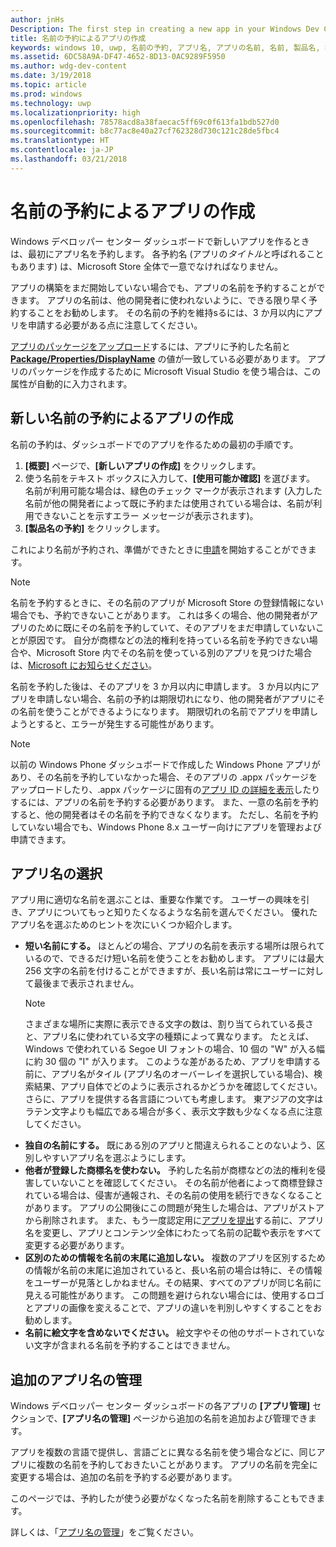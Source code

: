 ```yaml
---
author: jnHs
Description: The first step in creating a new app in your Windows Dev Center dashboard is reserving an app name. See how to reserve app names and find suggestions for choosing a great name for your app.
title: 名前の予約によるアプリの作成
keywords: windows 10, uwp, 名前の予約, アプリ名, アプリの名前, 名前, 製品名, 名前付け, 予約名, タイトル, 名前, 題名
ms.assetid: 6DC58A9A-DF47-4652-8D13-0AC9289F5950
ms.author: wdg-dev-content
ms.date: 3/19/2018
ms.topic: article
ms.prod: windows
ms.technology: uwp
ms.localizationpriority: high
ms.openlocfilehash: 78578acd8a38faecac5ff69c0f613fa1bdb527d0
ms.sourcegitcommit: b8c77ac8e40a27cf762328d730c121c28de5fbc4
ms.translationtype: HT
ms.contentlocale: ja-JP
ms.lasthandoff: 03/21/2018
---
```

# <a name="create-your-app-by-reserving-a-name"></a>名前の予約によるアプリの作成

Windows デベロッパー センター ダッシュボードで新しいアプリを作るときは、最初にアプリ名を予約します。 各予約名 (アプリの*タイトル*と呼ばれることもあります) は、Microsoft Store 全体で一意でなければなりません。

アプリの構築をまだ開始していない場合でも、アプリの名前を予約することができます。 アプリの名前は、他の開発者に使われないように、できる限り早く予約することをお勧めします。 その名前の予約を維持sるには、3 か月以内にアプリを申請する必要がある点に注意してください。

[アプリのパッケージをアップロード](upload-app-packages.md)するには、アプリに予約した名前と [**Package/Properties/DisplayName**](https://docs.microsoft.com/uwp/schemas/appxpackage/appxmanifestschema/element-1-displayname) の値が一致している必要があります。 アプリのパッケージを作成するために Microsoft Visual Studio を使う場合は、この属性が自動的に入力されます。

## <a name="create-your-app-by-reserving-a-new-name"></a>新しい名前の予約によるアプリの作成

名前の予約は、ダッシュボードでのアプリを作るための最初の手順です。 

1.  **[概要]** ページで、**[新しいアプリの作成]** をクリックします。
2.  使う名前をテキスト ボックスに入力して、**[使用可能か確認]** を選びます。 名前が利用可能な場合は、緑色のチェック マークが表示されます  (入力した名前が他の開発者によって既に予約または使用されている場合は、名前が利用できないことを示すエラー メッセージが表示されます)。
3.  **[製品名の予約]** をクリックします。

これにより名前が予約され、準備ができたときに[申請](app-submissions.md)を開始することができます。

> [!NOTE]
> 名前を予約するときに、その名前のアプリが Microsoft Store の登録情報にない場合でも、予約できないことがあります。 これは多くの場合、他の開発者がアプリのために既にその名前を予約していて、そのアプリをまだ申請していないことが原因です。 自分が商標などの法的権利を持っている名前を予約できない場合や、Microsoft Store 内でその名前を使っている別のアプリを見つけた場合は、[Microsoft にお知らせください](http://go.microsoft.com/fwlink/p/?LinkId=233777)。

名前を予約した後は、そのアプリを 3 か月以内に申請します。 3 か月以内にアプリを申請しない場合、名前の予約は期限切れになり、他の開発者がアプリにその名前を使うことができるようになります。 期限切れの名前でアプリを申請しようとすると、エラーが発生する可能性があります。

> [!NOTE]
> 以前の Windows Phone ダッシュボードで作成した Windows Phone アプリがあり、その名前を予約していなかった場合、そのアプリの .appx パッケージをアップロードしたり、.appx パッケージに固有の[アプリ ID の詳細を表示](view-app-identity-details.md)したりするには、アプリの名前を予約する必要があります。 また、一意の名前を予約すると、他の開発者はその名前を予約できなくなります。 ただし、名前を予約していない場合でも、Windows Phone 8.x ユーザー向けにアプリを管理および申請できます。


## <a name="choosing-your-apps-name"></a>アプリ名の選択

アプリ用に適切な名前を選ぶことは、重要な作業です。 ユーザーの興味を引き、アプリについてもっと知りたくなるような名前を選んでください。 優れたアプリ名を選ぶためのヒントを次にいくつか紹介します。

-   **短い名前にする。** ほとんどの場合、アプリの名前を表示する場所は限られているので、できるだけ短い名前を使うことをお勧めします。 アプリには最大 256 文字の名前を付けることができますが、長い名前は常にユーザーに対して最後まで表示されません。
    > [!NOTE]
    > さまざまな場所に実際に表示できる文字の数は、割り当てられている長さと、アプリ名に使われている文字の種類によって異なります。 たとえば、Windows で使われている Segoe UI フォントの場合、10 個の "W" が入る幅に約 30 個の "I" が入ります。 このような差があるため、アプリを申請する前に、アプリ名がタイル (アプリ名のオーバーレイを選択している場合)、検索結果、アプリ自体でどのように表示されるかどうかを確認してください。 さらに、アプリを提供する各言語についても考慮します。 東アジアの文字はラテン文字よりも幅広である場合が多く、表示文字数も少なくなる点に注意してください。
-   **独自の名前にする。** 既にある別のアプリと間違えられることのないよう、区別しやすいアプリ名を選ぶようにします。
-   **他者が登録した商標名を使わない。** 予約した名前が商標などの法的権利を侵害していないことを確認してください。 その名前が他者によって商標登録されている場合は、侵害が通報され、その名前の使用を続行できなくなることがあります。 アプリの公開後にこの問題が発生した場合は、アプリがストアから削除されます。 また、もう一度認定用に[アプリを提出](app-submissions.md)する前に、アプリ名を変更し、アプリとコンテンツ全体にわたって名前の記載や表示をすべて変更する必要があります。
-   **区別のための情報を名前の末尾に追加しない。** 複数のアプリを区別するための情報が名前の末尾に追加されていると、長い名前の場合は特に、その情報をユーザーが見落としかねません。その結果、すべてのアプリが同じ名前に見える可能性があります。 この問題を避けられない場合には、使用するロゴとアプリの画像を変えることで、アプリの違いを判別しやすくすることをお勧めします。
-   **名前に絵文字を含めないでください。** 絵文字やその他のサポートされていない文字が含まれる名前を予約することはできません。


## <a name="manage-additional-app-names"></a>追加のアプリ名の管理

Windows デベロッパー センター ダッシュボードの各アプリの **[アプリ管理]** セクションで、**[アプリ名の管理]** ページから追加の名前を追加および管理できます。

アプリを複数の言語で提供し、言語ごとに異なる名前を使う場合などに、同じアプリに複数の名前を予約しておきたいことがあります。 アプリの名前を完全に変更する場合は、追加の名前を予約する必要があります。

このページでは、予約したが使う必要がなくなった名前を削除することもできます。

詳しくは、「[アプリ名の管理](manage-app-names.md)」をご覧ください。

 

 




